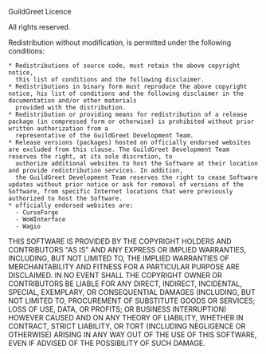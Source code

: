 GuildGreet Licence

All rights reserved.


Redistribution without modification, is permitted under the following conditions:

    * Redistributions of source code, must retain the above copyright notice, 
      this list of conditions and the following disclaimer.
    * Redistributions in binary form must reproduce the above copyright notice, his list of conditions and the following disclaimer in the documentation and/or other materials 
      provided with the distribution.
    * Redistribution or providing means for redistribution of a release package (in compressed form or otherwise) is prohibited without prior written authorization from a  
      representative of the GuildGreet Development Team. 
    * Release versions (packages) hosted on officially endorsed websites are excluded from this clause. The GuildGreet Development Team reserves the right, at its sole discretion, to
      authorize additional websites to host the Software at their location and provide redistribution services. In addition, 
      the GuildGreet Development Team reserves the right to cease Software updates without prior notice or ask for removal of versions of the Software, from specific Internet locations that were previously authorized to host the Software.
    * officially endorsed websites are:
      - CurseForge
      - WoWInterface
      - Wagio


THIS SOFTWARE IS PROVIDED BY THE COPYRIGHT HOLDERS AND CONTRIBUTORS "AS IS" AND ANY EXPRESS OR IMPLIED WARRANTIES, INCLUDING, BUT NOT
LIMITED TO, THE IMPLIED WARRANTIES OF MERCHANTABILITY AND FITNESS FOR A PARTICULAR PURPOSE ARE DISCLAIMED. IN NO EVENT SHALL THE COPYRIGHT OWNER OR
CONTRIBUTORS BE LIABLE FOR ANY DIRECT, INDIRECT, INCIDENTAL, SPECIAL, EXEMPLARY, OR CONSEQUENTIAL DAMAGES (INCLUDING, BUT NOT LIMITED TO,
PROCUREMENT OF SUBSTITUTE GOODS OR SERVICES; LOSS OF USE, DATA, OR PROFITS; OR BUSINESS INTERRUPTION) HOWEVER CAUSED AND ON ANY THEORY OF
LIABILITY, WHETHER IN CONTRACT, STRICT LIABILITY, OR TORT (INCLUDING NEGLIGENCE OR OTHERWISE) ARISING IN ANY WAY OUT OF THE USE OF THIS
SOFTWARE, EVEN IF ADVISED OF THE POSSIBILITY OF SUCH DAMAGE.

